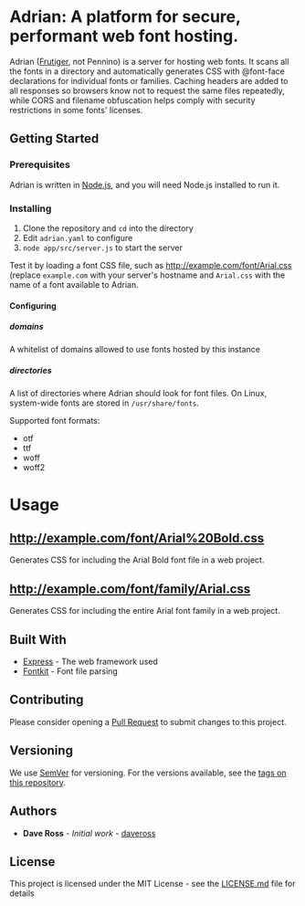 # Adrian: A platform for secure, performant web font hosting.

Adrian ([Frutiger](https://en.wikipedia.org/wiki/Adrian_Frutiger), not Pennino) is a server for hosting web fonts. It scans all the fonts in a directory and automatically generates CSS with @font-face declarations for individual fonts or families. Caching headers are added to all responses so browsers know not to request the same files repeatedly, while CORS and filename obfuscation helps comply with security restrictions in some fonts' licenses.

## Getting Started

### Prerequisites

Adrian is written in [Node.js](https://nodejs.org/en/), and you will need Node.js installed to run it.

### Installing

1. Clone the repository and `cd` into the directory
1. Edit `adrian.yaml` to configure
1. `node app/src/server.js` to start the server

Test it by loading a font CSS file, such as http://example.com/font/Arial.css (replace `example.com` with your server's hostname and `Arial.css` with the name of a font available to Adrian.

#### Configuring
##### domains
A whitelist of domains allowed to use fonts hosted by this instance

##### directories
A list of directories where Adrian should look for font files. On Linux, system-wide fonts are stored in `/usr/share/fonts`.

Supported font formats:
* otf
* ttf
* woff
* woff2

# Usage

## http://example.com/font/Arial%20Bold.css
Generates CSS for including the Arial Bold font file in a web project.

## http://example.com/font/family/Arial.css
Generates CSS for including the entire Arial font family in a web project.

## Built With

* [Express](https://expressjs.com/) - The web framework used
* [Fontkit](https://github.com/devongovett/fontkit) - Font file parsing

## Contributing

Please consider opening a [Pull Request](https://github.com/daveross/adrian/pulls) to submit changes to this project.

## Versioning

We use [SemVer](http://semver.org/) for versioning. For the versions available, see the [tags on this repository](https://github.com/daveross/adrian/tags). 

## Authors

* **Dave Ross** - *Initial work* - [daveross](https://github.com/daveross)

## License

This project is licensed under the MIT License - see the [LICENSE.md](LICENSE.md) file for details
